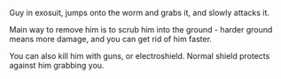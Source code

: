 Guy in exosuit, jumps onto the worm and grabs it, and slowly attacks it. 

Main way to remove him is to scrub him into the ground - harder ground means more damage, and you can get rid of him faster.

You can also kill him with guns, or electroshield. Normal shield protects against him grabbing you.